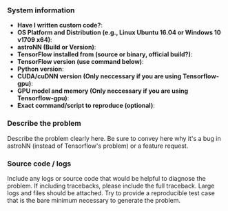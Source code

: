 ### System information
- **Have I written custom code?**:
- **OS Platform and Distribution (e.g., Linux Ubuntu 16.04 or Windows 10 v1709 x64)**:
- **astroNN (Build or Version)**:
- **TensorFlow installed from (source or binary, official build?)**:
- **TensorFlow version (use command below)**:
- **Python version**: 
- **CUDA/cuDNN version (Only neccessary if you are using Tensorflow-gpu)**:
- **GPU model and memory (Only neccessary if you are using Tensorflow-gpu)**:
- **Exact command/script to reproduce (optional)**:

### Describe the problem
Describe the problem clearly here. Be sure to convey here why it's a bug in astroNN (instead of Tensorflow's problem) or a feature request.

### Source code / logs
Include any logs or source code that would be helpful to diagnose the problem. If including tracebacks, please include the full traceback. Large logs and files should be attached. Try to provide a reproducible test case that is the bare minimum necessary to generate the problem.
